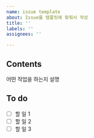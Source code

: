 ```yaml
---
name: issue template
about: Issue를 템플릿에 맞춰서 작성
title: ''
labels: ''
assignees: ''

---
```


## Contents

어떤 작업을 하는지 설명

## To do

- [ ] 할 일 1
- [ ] 할 일 2
- [ ] 할 일 3
